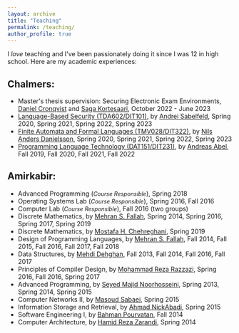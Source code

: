 ```yaml
---
layout: archive
title: "Teaching"
permalink: /teaching/
author_profile: true
---
```



I *love* teaching and I've been passionately doing it since I was 12 in high school. Here are my academic experiences:

## Chalmers:
- Master's thesis supervision: Securing Electronic Exam Environments, [Daniel Cronqvist](https://www.linkedin.com/in/dcronqvist) and [Saga Kortesaari](https://www.linkedin.com/in/saga-kortesaari/), October 2022 - June 2023
- [Language-Based Security (TDA602/DIT101)](https://www.student.chalmers.se/sp/course?course_id=33174), by [Andrei Sabelfeld](https://www.cse.chalmers.se/~andrei/), Spring 2020, Spring 2021, Spring 2022, Spring 2023
- [Finite Automata and Formal Languages (TMV028/DIT322)](https://www.student.chalmers.se/sp/course?course_id=34391), by [Nils Anders Danielsson](http://www.cse.chalmers.se/~nad/), Spring 2020, Spring 2021, Spring 2022, Spring 2023
- [Programming Language Technology (DAT151/DIT231)](http://www.cse.chalmers.se/edu/course/DAT151_Programming_Language_Technology/), by [Andreas Abel](http://www.cse.chalmers.se/~abela/), Fall 2019, Fall 2020, Fall 2021, Fall 2022

## Amirkabir: 
- Advanced Programming (<i style='font-size: 0.9em;'>Course Responsible</i>), Spring 2018
- Operating Systems Lab (<i style='font-size: 0.9em;'>Course Responsible</i>), Spring 2016, Fall 2016
- Computer Lab (<i style='font-size: 0.9em;'>Course Responsible</i>), Fall 2016 (two groups)
- Discrete Mathematics, by [Mehran S. Fallah](http://aut.ac.ir/msfallah), Spring 2014, Spring 2016, Spring 2017, Spring 2019
- Discrete Mathematics, by [Mostafa H. Chehreghani](https://sites.google.com/site/mostafahchehreghani/), Spring 2019
- Design of Programming Languages, by [Mehran S. Fallah](http://aut.ac.ir/msfallah), Fall 2014, Fall 2015, Fall 2016, Fall 2017, Fall 2018
- Data Structures, by [Mehdi Dehghan](http://aut.ac.ir/dehghan), Fall 2013, Fall 2014, Fall 2016, Fall 2017
- Principles of Compiler Design, by [Mohammad Reza Razzazi](http://aut.ac.ir/razzazi), Spring 2016, Fall 2016, Spring 2017
- Advanced Programming, by [Seyed Majid Noorhosseini](http://aut.ac.ir/majidnh), Spring 2013, Spring 2014, Spring 2015
- Computer Networks II, by [Masoud Sabaei](http://aut.ac.ir/sabaei), Spring 2015
- Information Storage and Retrieval, by [Ahmad NickAbadi](http://aut.ac.ir/nickabadi), Spring 2015
- Software Engineering I, by [Bahman Pourvatan](https://ir.linkedin.com/in/bahman-pourvatan-98b6252a), Fall 2014
- Computer Architecture, by [Hamid Reza Zarandi](http://aut.ac.ir/h_zarandi), Spring 2014
